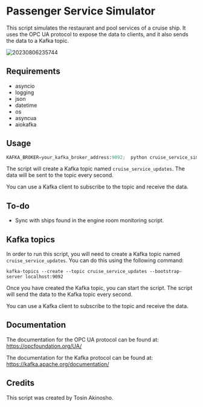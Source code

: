 # Passenger Service Simulator

This script simulates the restaurant and pool services of a cruise ship. It uses the OPC UA protocol to expose the data to clients, and it also sends the data to a Kafka topic.

![20230806235744](https://i.imgur.com/Un9iD2M.png)
## Requirements

* asyncio
* logging
* json
* datetime
* os
* asyncua
* aiokafka

## Usage

```python
KAFKA_BROKER=your_kafka_broker_address:9092;  python cruise_service_simulator.py
```

The script will create a Kafka topic named `cruise_service_updates`. The data will be sent to the topic every second.

You can use a Kafka client to subscribe to the topic and receive the data.

## To-do
* Sync with ships found in the engine room monitoring script.

## Kafka topics

In order to run this script, you will need to create a Kafka topic named `cruise_service_updates`. You can do this using the following command:
```
kafka-topics --create --topic cruise_service_updates --bootstrap-server localhost:9092
```

Once you have created the Kafka topic, you can start the script. The script will send the data to the Kafka topic every second.

You can use a Kafka client to subscribe to the topic and receive the data.

## Documentation

The documentation for the OPC UA protocol can be found at: https://opcfoundation.org/UA/

The documentation for the Kafka protocol can be found at: https://kafka.apache.org/documentation/

## Credits

This script was created by Tosin Akinosho.